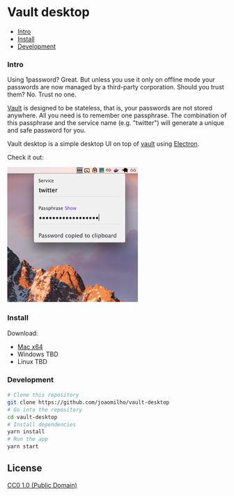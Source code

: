 # Vault desktop

- [Intro](#intro)
- [Install](#install)
- [Development](#development)

### Intro

Using 1password? Great. But unless you use it only on offline mode your
passwords are now managed by a third-party corporation. Should you trust them?
No. Trust no one.

[Vault](https://github.com/jcoglan/vault/) is designed to be stateless, that is,
your passwords are not stored anywhere. All you need is to remember one
passphrase. The combination of this passphrase and the service name (e.g.
"twitter") will generate a unique and safe password for you.

Vault desktop is a simple desktop UI on top of
[vault](https://github.com/jcoglan/vault/) using
[Electron](http://electron.atom.io/).

Check it out:

<img src="assets/shot.png" width="300" />

### Install

Download:

- [Mac x64](https://github.com/joaomilho/vault-desktop/raw/master/vault-desktop-darwin-x64/vault-desktop.zip)
- Windows TBD
- Linux TBD

### Development

```bash
# Clone this repository
git clone https://github.com/joaomilho/vault-desktop
# Go into the repository
cd vault-desktop
# Install dependencies
yarn install
# Run the app
yarn start
```

## License

[CC0 1.0 (Public Domain)](LICENSE.md)
